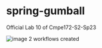 # spring-gumball
Official Lab 10 of Cmpe172-S2-Sp23

![image](https://github.com/khoaaphansjsu/spring-gumball/assets/70754023/29d5dfa1-7d92-47ac-8c04-ffc111e910ea)
2 workflows created<br><br>
